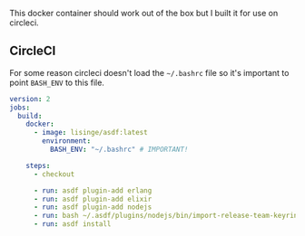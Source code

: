 This docker container should work out of the box but I built it for use on circleci.

## CircleCI
For some reason circleci doesn't load the `~/.bashrc` file so it's important to
point `BASH_ENV` to this file.

```yml
version: 2
jobs:
  build:
    docker:
      - image: lisinge/asdf:latest
        environment:
          BASH_ENV: "~/.bashrc" # IMPORTANT!

    steps:
      - checkout

      - run: asdf plugin-add erlang
      - run: asdf plugin-add elixir
      - run: asdf plugin-add nodejs
      - run: bash ~/.asdf/plugins/nodejs/bin/import-release-team-keyring # Needed if you are using nodejs
      - run: asdf install
```
